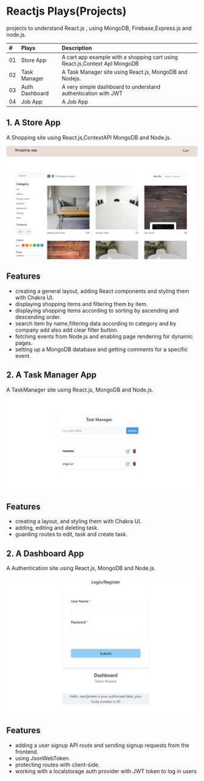 # Reactjs Plays(Projects)
projects to understand React.js , using MongoDB, Firebase,Express.js and node.js.

|# | Plays        | Description                       |
| :-------- | :------- | :-------------------------------- |
|01| Store App     | A cart app example with a shopping cart using React.js,Context ApI MongoDB |
|02| Task Manager  | A Task Manager site using React.js, MongoDB and Nodejs. |
|03| Auth Dashboard  | A very simple dashboard to understand authentication with JWT |
|04| Job App  | A Job App |

<!-- |02| |  | -->
 ## 1. A Store App

A Shopping site using React.js,ContextAPI MongoDB and Node.js.

![App Screenshot](store_app/shop_app.png)

## Features

- creating a general layout, adding React components and styling them with Chakra UI.
- displaying shopping items and filtering them by item.
- displaying shopping items according to sorting by ascending and descending order.
- search item by name,filtering data according to category and by company add also add clear   filter button.
- fetching events from Node.js and enabling page rendering for dynamic pages.
- setting up a MongoDB database and getting comments for a specific event.


 ## 2. A Task Manager App

A TaskManager site using React.js, MongoDB and Node.js.

![App Screenshot](task_manager/task_manager.png)


## Features

- creating a  layout,  and styling them with Chakra UI.
- adding, editing and deleting task.
- guarding routes to  edit,  task and create task.

 ## 2. A Dashboard App

A Authentication site using React.js, MongoDB and Node.js.

![App Screenshot](dashboard/auth.png)

## Features

- adding a user signup API route and sending signup requests from the frontend.
- using JsonWebToken.
- protecting routes with client-side.
- working with a localstorage auth provider with JWT token to log in users





